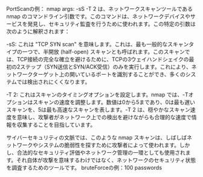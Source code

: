 PortScanの例：
nmap args: -sS -T 2 は、ネットワークスキャンツールである nmap のコマンドライン引数です。このコマンドは、ネットワークデバイスやサービスを発見し、セキュリティ監査を行うために使われます。この特定の引数は次のように解釈されます：

-sS: これは "TCP SYN scan" を意味します。これは、最も一般的なスキャンタイプの一つで、半開放 (half-open) スキャンとも呼ばれます。このスキャンでは、TCP接続の完全な確立を避けるために、TCPの3ウェイハンドシェイクの最初の2ステップ（SYN送信とSYN/ACK受信）のみを実行します。これにより、ネットワークターゲット上の開いているポートを識別することができ、多くのシステムでは検出されにくくなります。

-T 2: これはスキャンのタイミングオプションを設定します。nmap では、-Tオプションはスキャンの速度を調整します。数値は0から5まであり、0は最も遅いスキャンを、5は最も高速なスキャンを表します。-T 2 は、穏やかなスキャン速度を意味し、攻撃者がネットワーク上での検出を避けながらも合理的な速度で情報を収集することを目指しています。

サイバーセキュリティの文脈では、このような nmap スキャンは、しばしばネットワークやシステムの脆弱性を探すために攻撃者によって使われます。しかし、合法的なセキュリティ評価やネットワーク管理の一環としても使用されます。それ自体が攻撃を意味するわけではなく、ネットワークのセキュリティ状態を調査するためのツールです。
bruteForceの例：100 passwords